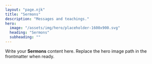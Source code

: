 ```yaml
---
layout: "page.njk"
title: "Sermons"
description: "Messages and teachings."
hero:
  image: "/assets/img/hero/placeholder-1600x900.svg"
  heading: "Sermons"
  subheading: ""
---
```


Write your **Sermons** content here. Replace the hero image path in the frontmatter when ready.
